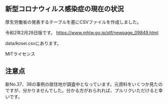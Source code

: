 ## 新型コロナウィルス感染症の現在の状況
厚生労働省の発表するテーブルを基にCSVファイルを作成しました。

令和2年2月28日版です。 https://www.mhlw.go.jp/stf/newpage_09849.html

data/kosei.csvにあります。

MITライセンス

## 注意点
新No.37、38の事例の居住地が調査中となっています。元資料をいくつか見たのですが、分かりませんでした。分かる方がおられれば、プルリクいただけると幸いです。

